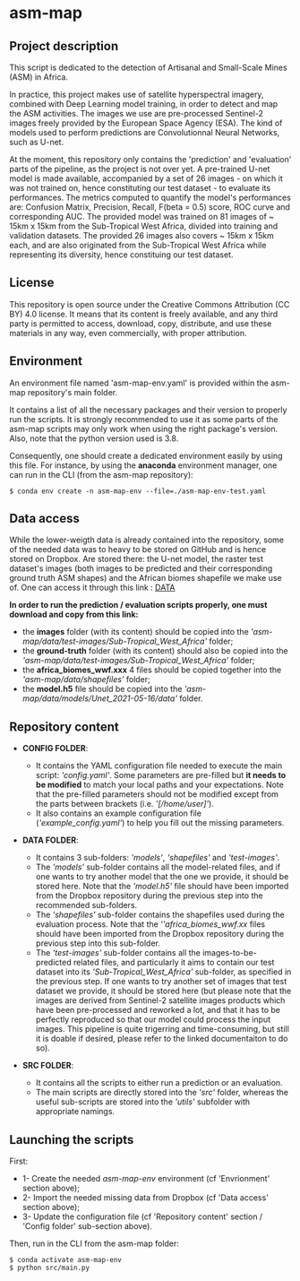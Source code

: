 # asm-map

## Project description
This script is dedicated to the detection of Artisanal and Small-Scale Mines (ASM) in Africa.

In practice, this project makes use of satellite hyperspectral imagery, combined with Deep Learning model training, in order to detect and map the ASM activities.
The images we use are pre-processed Sentinel-2 images freely provided by the European Space Agency (ESA).
The kind of models used to perform predictions are Convolutionnal Neural Networks, such as U-net.

At the moment, this repository only contains the 'prediction' and 'evaluation' parts of the pipeline, as the project is not over yet.
A pre-trained U-net model is made available, accompanied by a set of 26 images - on which it was not trained on, hence constituting our test dataset - to evaluate its performances.
The metrics computed to quantify the model's performances are: Confusion Matrix, Precision, Recall, F(beta = 0.5) score, ROC curve and corresponding AUC.
The provided model was trained on 81 images of ~ 15km x 15km from the Sub-Tropical West Africa, divided into training and validation datasets.
The provided 26 images also covers ~ 15km x 15km each, and are also originated from the Sub-Tropical West Africa while representing its diversity, hence constituing our test dataset. 


## License
This repository is open source under the Creative Commons Attribution (CC BY) 4.0 license.
It means that its content is freely available, and any third party is permitted to access, download, copy, distribute, and use these materials in any way, even commercially, with proper attribution.


## Environment
An environment file named 'asm-map-env.yaml' is provided within the asm-map repository's main folder.

It contains a list of all the necessary packages and their version to properly run the scripts. It is strongly recommended to use it as some parts of the asm-map scripts may only work when using the right package's version. Also, note that the python version used is 3.8.

Consequently, one should create a dedicated environment easily by using this file.
For instance, by using the **anaconda** environment manager, one can run in the CLI (from the asm-map repository):
```
$ conda env create -n asm-map-env --file=./asm-map-env-test.yaml
```

## Data access

While the lower-weigth data is already contained into the repository, some of the needed data was to heavy to be stored on GitHub and is hence stored on Dropbox.
Are stored there: the U-net model, the raster test dataset's images (both images to be predicted and their corresponding ground truth ASM shapes) and the African biomes shapefile we make use of.
One can access it through this link : [DATA](https://www.dropbox.com/sh/qdyw5gk3sid33ny/AACWHA0lnjeuh9Ya3mYsPuSGa?dl=0)

**In order to run the prediction / evaluation scripts properly, one must download and copy from this link:**
- the **images** folder (with its content) should be copied into the *'asm-map/data/test-images/Sub-Tropical_West_Africa'* folder;
- the **ground-truth** folder (with its content) should also be copied into the *'asm-map/data/test-images/Sub-Tropical_West_Africa'* folder;
- the **africa_biomes_wwf.xxx** 4 files should be copied together into the *'asm-map/data/shapefiles'* folder;
- the **model.h5** file should be copied into the *'asm-map/data/models/Unet_2021-05-16/data'* folder.


## Repository content

- **CONFIG FOLDER**:
  - It contains the YAML configuration file needed to execute the main script: *'config.yaml'*. Some parameters are pre-filled but **it needs to be modified** to match your local paths and your expectations. Note that the pre-filled parameters should not be modified except from the parts between brackets (i.e. *'[/home/user]'*).
  - It also contains an example configuration file (*'example_config.yaml'*) to help you fill out the missing parameters.
  
- **DATA FOLDER**:
  - It contains 3 sub-folders: *'models'*, *'shapefiles'* and *'test-images'*.
  - The *'models'* sub-folder contains all the model-related files, and if one wants to try another model that the one we provide, it should be stored here. Note that the *'model.h5'* file should have been imported from the Dropbox repository during the previous step into the recommended sub-folders.
  - The *'shapefiles'* sub-folder contains the shapefiles used during the evaluation process. Note that the *''africa_biomes_wwf.xx* files should have been imported from the Dropbox repository during the previous step into this sub-folder.
  - The *'test-images'* sub-folder contains all the images-to-be-predicted related files, and particularly it aims to contain our test dataset into its *'Sub-Tropical_West_Africa'* sub-folder, as specified in the previous step. If one wants to try another set of images that test dataset we provide, it should be stored here (but please note that the images are derived from Sentinel-2 satellite images products which have been pre-processed and reworked a lot, and that it has to be perfectly reproduced so that our model could process the input images. This pipeline is quite trigerring and time-consuming, but still it is doable if desired, please refer to the linked documentaiton to do so).

- **SRC FOLDER**:
  - It contains all the scripts to either run a prediction or an evaluation.
  - The main scripts are directly stored into the *'src'* folder, whereas the useful sub-scripts are stored into the *'utils'* subfolder with appropriate namings.


## Launching the scripts

First:
- 1- Create the needed *asm-map-env* environment (cf 'Envrionment' section above);
- 2- Import the needed missing data from Dropbox (cf 'Data access' section above);
- 3- Update the configuration file (cf 'Repository content' section / 'Config folder' sub-section above).

Then, run in the CLI from the asm-map folder:
```
$ conda activate asm-map-env
$ python src/main.py
```




